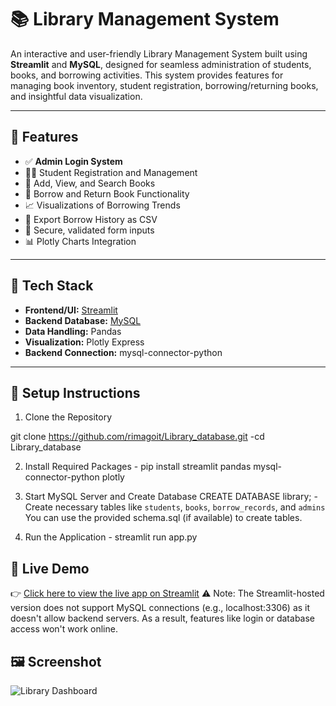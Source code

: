 # 📚 Library Management System

An interactive and user-friendly Library Management System built using **Streamlit** and **MySQL**, designed for seamless administration of students, books, and borrowing activities. This system provides features for managing book inventory, student registration, borrowing/returning books, and insightful data visualization.

---

## 🔧 Features

- ✅ **Admin Login System**
- 🧑‍🎓 Student Registration and Management
- 📖 Add, View, and Search Books
- 📕 Borrow and Return Book Functionality
- 📈 Visualizations of Borrowing Trends
- 📂 Export Borrow History as CSV
- 🔐 Secure, validated form inputs
- 📊 Plotly Charts Integration

---

## 📌 Tech Stack

- **Frontend/UI:** [Streamlit](https://streamlit.io/)
- **Backend Database:** [MySQL](https://www.mysql.com/)
- **Data Handling:** Pandas
- **Visualization:** Plotly Express
- **Backend Connection:** mysql-connector-python

---

## 🚀 Setup Instructions
 1. Clone the Repository

   git clone https://github.com/rimagoit/Library_database.git
-cd Library_database

2. Install Required Packages -
 pip install streamlit pandas mysql-connector-python plotly

3. Start MySQL Server and Create Database
CREATE DATABASE library;
-Create necessary tables like `students`, `books`, `borrow_records`, and `admins`
You can use the provided schema.sql (if available) to create tables.

4. Run the Application -
 streamlit run app.py

## 🚀 Live Demo

👉 [Click here to view the live app on Streamlit](https://rimagoit-library-database-app-csmq8l.streamlit.app/)
  ⚠️ Note: The Streamlit-hosted version does not support MySQL connections (e.g., localhost:3306) as it doesn't allow backend servers. As a 
  result, features like login or database access won't work online.

## 🖼️ Screenshot

![Library Dashboard](<img width="1310" alt="Screenshot 2025-06-17 at 9 04 13 PM" src="https://github.com/user-attachments/assets/66498709-1454-4735-b9e5-c56def13ed60" />
)

